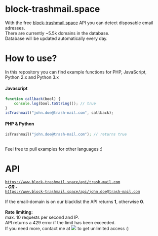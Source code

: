 # block-trashmail.space

With the free <a href="https://www.block-trashmail.space" target="_blank">block-trashmail.space</a> API you can detect disposable email adresses.<br>
There are currently ~5.5k domains in the database.<br>
Database will be updated automatically every day.

# How to use?
In this repository you can find example functions for PHP, JavaScript, Python 2.x and Python 3.x

<h4>Javascript</h4>

```javascript
function callback(bool) {
    console.log(bool.toString()); // true
}
isTrashmail("john.doe@trash-mail.com", callback);
```

<h4>PHP & Python</h4>

```php
isTrashmail("john.doe@trash-mail.com"); // returns true
```


<br>Feel free to pull examples for other languages :)

# API
<code>https://www.block-trashmail.space/api/trash-mail.com</code><br>
<b><i>- OR -</i></b><br>
<code>https://www.block-trashmail.space/api/john.doe@trash-mail.com</code><br>
<br>
If the email-domain is on our blacklist the API returns <b>1</b>, otherwise <b>0</b>.
<br>
<br>
<b>Rate limiting:</b><br>
max. 10 requests per second and IP.<br>
API returns a 429 error if the limit has been exceeded.<br>
If you need more, contact me at <img src="https://www.block-trashmail.space/images/mail.png" /> to get unlimited access :) 
